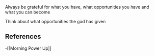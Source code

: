 Always be grateful for what you have, what opportunities you have and what you can become 

Think about what opportunities the god has given
## References
<!-- Links to pages not referenced in the content -->
-[[Morning Power Up]]


